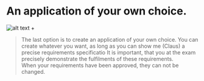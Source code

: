 # An application of your own choice. 
![alt text](https://clbokea.github.io/exam/src/photodune-9547214-cute-pupil-thinking-against-idea-doodle-with-arrows-xxl-1-1600x898.jpeg "picture") + 
> The last option is to create an application of your own choice. 
> You can create whatever you want, as long as you can show me (Claus) a precise requirements specificatio 
> It is important, that you at the exam precisely demonstrate the fulfilments of these requirements.  
> When your requirements have been approved, they can not be changed. 
